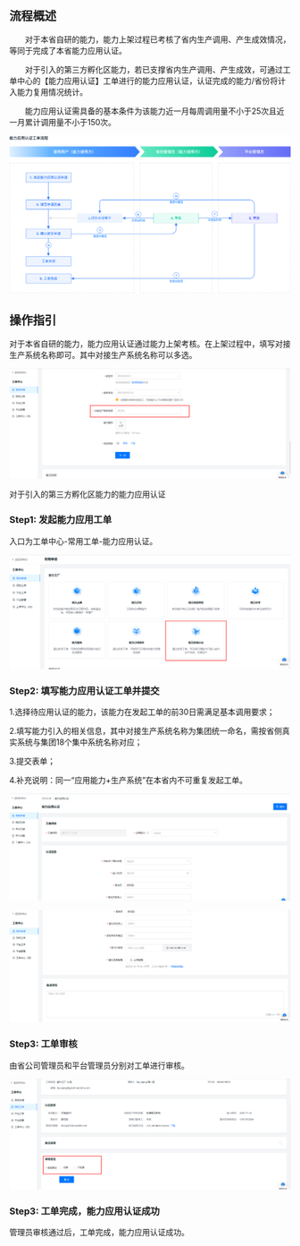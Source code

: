 

## 流程概述

 <p style="text-indent:2em">对于本省自研的能力，能力上架过程已考核了省内生产调用、产生成效情况，等同于完成了本省能力应用认证。</p>
 
  <p style="text-indent:2em">对于引入的第三方孵化区能力，若已支撑省内生产调用、产生成效，可通过工单中心的【能力应用认证】工单进行的能力应用认证，认证完成的能力/省份将计入能力复用情况统计。</p>
  
   <p style="text-indent:2em">能力应用认证需具备的基本条件为该能力近一月每周调用量不小于25次且近一月累计调用量不小于150次。</p>


![图2：能力应用认证工单流程](img/能力应用认证P1.png)


## 操作指引



对于本省自研的能力，能力应用认证通过能力上架考核。在上架过程中，填写对接生产系统名称即可。其中对接生产系统名称可以多选。

![图2：能力应用认证工单流程](img/能力应用认证P2.png)

对于引入的第三方孵化区能力的能力应用认证


### Step1: 发起能力应用工单

入口为工单中心-常用工单-能力应用认证。

![图3：能力应用认证工单流程](img/能力应用认证P3.png)



### Step2: 填写能力应用认证工单并提交

1.选择待应用认证的能力，该能力在发起工单的前30日需满足基本调用要求；

2.填写能力引入的相关信息，其中对接生产系统名称为集团统一命名，需按省侧真实系统与集团18个集中系统名称对应；

3.提交表单；

4.补充说明：同一“应用能力+生产系统”在本省内不可重复发起工单。

![图4：能力应用认证工单流程](img/能力应用认证P4.png)

![图5：能力应用认证工单流程](img/能力应用认证P5.png)

### Step3: 工单审核

由省公司管理员和平台管理员分别对工单进行审核。

![图6：能力应用认证工单流程](img/能力应用认证P6.png)

### Step3: 工单完成，能力应用认证成功

管理员审核通过后，工单完成，能力应用认证成功。